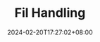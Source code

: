 ---
weight: 7
title: "Fil Handling"
description: ""
icon: "article"
date: "2024-02-20T17:27:02+08:00"
lastmod: "2024-02-20T17:27:02+08:00"
draft: true
toc: true
---